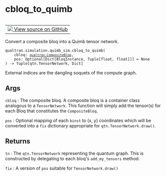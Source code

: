 # cbloq_to_quimb


<table class="tfo-notebook-buttons tfo-api nocontent" align="left">
<td>
  <a target="_blank" href="https://github.com/quantumlib/cirq-qubitization/blob/main/qualtran/simulation/quimb_sim.py#L60-L123">
    <img src="https://www.tensorflow.org/images/GitHub-Mark-32px.png" />
    View source on GitHub
  </a>
</td>
</table>



Convert a composite bloq into a Quimb tensor network.


<pre class="devsite-click-to-copy prettyprint lang-py tfo-signature-link">
<code>qualtran.simulation.quimb_sim.cbloq_to_quimb(
    cbloq: <a href="../../../qualtran/CompositeBloq.html"><code>qualtran.CompositeBloq</code></a>,
    pos: Optional[Dict[BloqInstance, Tuple[float, float]]] = None
) -> Tuple[qtn.TensorNetwork, Dict]
</code></pre>



<!-- Placeholder for "Used in" -->

External indices are the dangling soquets of the compute graph.

<h2 class="add-link">Args</h2>

`cbloq`<a id="cbloq"></a>
: The composite bloq. A composite bloq is a container class analogous to a
  `TensorNetwork`. This function will simply add the tensor(s) for each Bloq
  that constitutes the `CompositeBloq`.

`pos`<a id="pos"></a>
: Optional mapping of each `binst` to (x, y) coordinates which will be converted
  into a `fix` dictionary appropriate for `qtn.TensorNetwork.draw()`.




<h2 class="add-link">Returns</h2>

`tn`<a id="tn"></a>
: The `qtn.TensorNetwork` representing the quantum graph. This is constructed
  by delegating to each bloq's `add_my_tensors` method.

`fix`<a id="fix"></a>
: A version of `pos` suitable for `TensorNetwork.draw()`


